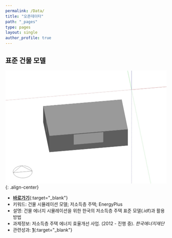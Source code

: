 ```yaml
---
permalink: /Data/
title: "오픈데이터"
path: "_pages"
type: pages
layout: single
author_profile: true
---
```

## 표준 건물 모델
![이미지 alt](/assets/images/bldg_low.jpeg)
{: .align-center}   
* [__바로가기__](https://github.com/BldgICT/Bldgmodel){:target="_blank"}
* 키워드: 건물 시뮬레이션 모델; 저소득층 주택; EnergyPlus
* 설명: 건물 에너지 시뮬레이션을 위한 한국의 저소득층 주택 표준 모델(.idf)과 활용 방법
* 과제정보: 저소득층 주택 에너지 효율개선 사업. (2012 - 진행 중). _한국에너지재단_     
* 관련성과: [__1__](https://www.mdpi.com/1996-1073/13/21/5796){:target="_blank"}